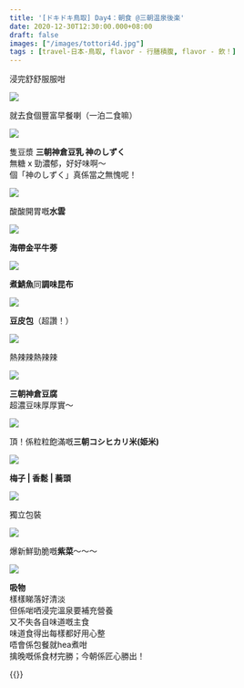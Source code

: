 ```yaml
---
title: '[ドキドキ鳥取] Day4：朝食 @三朝温泉後楽'
date: 2020-12-30T12:30:00.000+08:00
draft: false
images: ["/images/tottori4d.jpg"]
tags : [travel-日本-鳥取, flavor - 行膳積腹, flavor - 飲！]
---
```


浸完舒舒服服咁

![](/images/tottori4d.jpg)

就去食個豐富早餐喇（一泊二食嘛）  

![](/images/tottori4d1.jpg)

隻豆漿 **三朝神倉豆乳 神のしずく**  
無糖 x 勁濃郁，好好味啊～  
個「神のしずく」真係當之無愧呢！  

![](/images/tottori4d2.jpg)

酸酸開胃嘅**水雲**  

![](/images/tottori4d3.jpg)

**海帶金平牛蒡**  

![](/images/tottori4d4.jpg)

**煮鯖魚**同**調味昆布**  

![](/images/tottori4d5.jpg)

**豆皮包**（超讚！）  

![](/images/tottori4d6.jpg)

熱辣辣熱辣辣  

![](/images/tottori4d7.jpg)

**三朝神倉豆腐**  
超濃豆味厚厚實～  

![](/images/tottori4d8.jpg)

頂！係粒粒飽滿嘅**三朝コシヒカリ米(姫米)**  

![](/images/tottori4d9.jpg)

**梅子 | 香鬆 | 蕎頭**

![](/images/tottori4d10.jpg)

獨立包裝

![](/images/tottori4d11.jpg)

爆新鮮勁脆嘅**紫菜**～～～  

![](/images/tottori4d12.jpg)

**吸物**  
樣樣睇落好清淡  
但係啱哂浸完溫泉要補充營養  
又不失各自味道嘅主食  
味道食得出每樣都好用心整  
唔會係包餐就hea煮咁  
擒晚嘅係食材完勝；今朝係匠心勝出！  
  
{{<tottori>}}  
